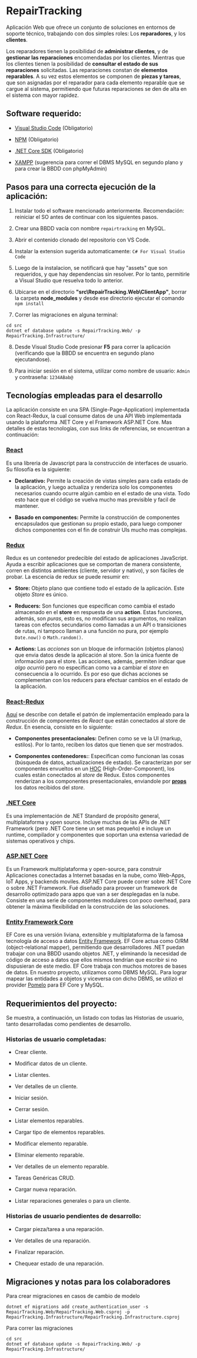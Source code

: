 # RepairTracking
Aplicación Web que ofrece un conjunto de soluciones en entornos de soporte técnico, trabajando con dos simples roles: Los **reparadores**, y los **clientes**.

Los reparadores tienen la posibilidad de **administrar clientes**, y de **gestionar las reparaciones** encomendadas por los clientes. Mientras que los clientes tienen la posibilidad de **consultar el estado de sus reparaciones** solicitadas. 
Las reparaciones constan de **elementos reparables**. A su vez estos elementos se componen de **piezas y tareas**, que son asignadas por el reparador para cada elemento reparable que se cargue al sistema, permitiendo que futuras reparaciones se den de alta en el sistema con mayor rapidez.

## Software requerido:

* [Visual Studio Code](https://code.visualstudio.com/) (Obligatorio)

* [NPM](https://www.npmjs.com/) (Obligatorio)
* [.NET Core SDK](https://dotnet.microsoft.com/download) (Obligatorio)
* [XAMPP](https://www.apachefriends.org/es/index.html) (sugerencia para correr el DBMS MySQL en segundo plano y para crear la BBDD con phpMyAdmin)

## Pasos para una correcta ejecución de la aplicación:
1. Instalar todo el software mencionado anteriormente. Recomendación: reiniciar el SO antes de continuar con los siguientes pasos.

1. Crear una BBDD vacía con nombre `repairtracking` en MySQL.
1. Abrir el contenido clonado del repositorio con VS Code.
1. Instalar la extension sugerida automaticamente: `C# For Visual Studio Code`
1. Luego de la instalacion, se notificará que hay "assets" que son requeridos, y que hay dependencias sin resolver. Por lo tanto, permitirle a Visual Studio que resuelva todo lo anterior.
1. Ubicarse en el directorio **"src\RepairTracking.Web\ClientApp"**, borrar la carpeta **node_modules** y desde ese directorio ejecutar el comando `npm install`
1. Correr las migraciones en alguna terminal:
  ```
  cd src
  dotnet ef database update -s RepairTracking.Web/ -p RepairTracking.Infrastructure/
  ```
8. Desde Visual Studio Code presionar **F5** para correr la aplicación (verificando que la BBDD se encuentra en segundo plano ejecutandose).

9. Para iniciar sesión en el sistema, utilizar como nombre de usuario: `Admin` y contraseña: `1234ABab@` 

## Tecnologías empleadas para el desarrollo

La aplicación consiste en una SPA (Single-Page-Application) implementada con React-Redux, la cual consume datos de una API Web implementada usando la plataforma .NET Core y el Framework ASP.NET Core. Mas detalles de estas tecnologías, con sus links de referencias, se encuentran a continuación:

### [React](https://reactjs.org/)
Es una libreria de Javascript para la construcción de interfaces de usuario. Su filosofía es la siguiente:
* **Declarativo:** Permite la creación de vistas simples para cada estado de la aplicación, y luego actualiza y renderiza solo los componentes necesarios cuando ocurre algún cambio en el estado de una vista. Todo esto hace que el código se vuelva mucho mas previsible y facil de mantener.

* **Basado en componentes:** Permite la construcción de componentes encapsulados que gestionan su propio estado, para luego componer dichos componentes con el fin de construir UIs mucho mas complejas.

### [Redux](https://redux.js.org/)
Redux es un contenedor predecible del estado de aplicaciones JavaScript.
Ayuda a escribir aplicaciones que se comportan de manera consistente, corren en distintos ambientes (cliente, servidor y nativo), y son fáciles de probar. La escencia de redux se puede resumir en:
* **Store:** Objeto plano que contiene todo el estado de la aplicación. Este objeto _Store_ es único.

* **Reducers:** Son funciones que especifican como cambia el estado almacenado en el **store** en respuesta de una **action**. Estas funciones, además, son _puras_, esto es, no modifican sus argumentos, no realizan tareas con efectos secundarios como llamadas a un API o transiciones de rutas, ni tampoco llaman a una función no pura, por ejemplo `Date.now()` o `Math.random()`.
* **Actions:** Las _acciones_ son un bloque de información (objetos planos) que envia datos desde la aplicación al store. Son la única fuente de información para el store. Las acciones, además, permiten indicar que _algo ocurrió_ pero no especifican como va a cambiar el _store_ en consecuencia a lo ocurrido. Es por eso que dichas acciones se complementan con los reducers para efectuar cambios en el estado de la aplicación.

### [React-Redux](https://react-redux.js.org/)

[Aquí](https://es.redux.js.org/docs/basico/uso-con-react.html) se describe con detalle el patrón de implementación empleado para la construcción de componentes de _React_ que están conectados al store de _Redux_. En esencia, consiste en lo siguiente:
* **Componentes presentacionales:** Definen como se ve la UI (markup, estilos). Por lo tanto, reciben los datos que tienen que ser mostrados.

* **Componentes contenedores:**: Especifican como funcionan las cosas (búsqueda de datos, actualizaciones de estado). Se caracterizan por ser componentes envueltos en un [HOC](https://reactjs.org/docs/higher-order-components.html) (High-Order-Component), los cuales están conectados al _store_ de Redux. Estos componentes renderizan a los componentes presentacionales, enviandole por **[props](https://reactjs.org/docs/components-and-props.html)** los datos recibidos del _store_.

### [.NET Core](https://docs.microsoft.com/en-us/dotnet/framework/get-started/net-core-and-open-source)
Es una implementación de .NET Standard de propósito general, multiplataforma y open source. Incluye muchas de las APIs de .NET Framework (pero .NET Core tiene un set mas pequeño) e incluye un runtime, compilador y componentes que soportan una extensa variedad de sistemas operativos y chips. 

### [ASP.NET Core](https://github.com/aspnet/AspNetCore)
Es un Framework multiplataforma y open-source, para construir Aplicaciones conectadas a Internet basadas en la nube, como Web-Apps, IoT Apps, y backends moviles. ASP.NET Core puede correr sobre .NET Core o sobre .NET Framework. Fué diseñado para proveer un framework de desarrollo optimizado para apps que van a ser desplegadas en la nube. Consiste en una serie de componentes modulares con poco overhead, para obtener la máxima flexibilidad en la construcción de las soluciones.

### [Entity Framework Core](https://docs.microsoft.com/en-us/ef/core/)
EF Core es una versión liviana, extensible y multiplataforma de la famosa tecnología de acceso a datos [Entity Framework](https://docs.microsoft.com/en-us/dotnet/framework/data/adonet/ef/overview).
EF Core actua como O/RM (object-relational mapper), permitiendo que desarrolladores .NET puedan trabajar con una BBDD usando objetos .NET, y eliminando la necesidad de código de acceso a datos que ellos mismos tendrían que escribir si no dispusieran de este medio.
EF Core trabaja con muchos motores de bases de datos. En nuestro proyecto, utilizamos como DBMS MySQL. Para lograr mapear las entidades a objetos y viceversa con dicho DBMS, se utilizó el provider [Pomelo](https://docs.microsoft.com/en-us/ef/core/providers/index) para EF Core y MySQL.

## Requerimientos del proyecto:
Se muestra, a continuación, un listado con todas las Historias de usuario, tanto desarrolladas como pendientes de desarrollo.

### Historias de usuario completadas:
* Crear cliente.

* Modificar datos de un cliente.
* Listar clientes.
* Ver detalles de un cliente.
* Iniciar sesión.
* Cerrar sesión.
* Listar elementos reparables.
* Cargar tipo de elementos reparables.
* Modificar elemento reparable.
* Eliminar elemento reparable.
* Ver detalles de un elemento reparable.
* Tareas Genéricas CRUD.
* Cargar nueva reparación.
* Listar reparaciones generales o para un cliente.

### Historias de usuario pendientes de desarrollo:
* Cargar pieza/tarea a una reparación.

* Ver detalles de una reparación.
* Finalizar reparación.
* Chequear estado de una reparación.

## Migraciones y notas para los colaboradores
Para crear migraciones en casos de cambio de modelo

```
dotnet ef migrations add create_authentication_user -s RepairTracking.Web/RepairTracking.Web.csproj -p RepairTracking.Infrastructure/RepairTracking.Infrastructure.csproj
```

Para correr las migraciones

```
cd src
dotnet ef database update -s RepairTracking.Web/ -p RepairTracking.Infrastructure/
```
